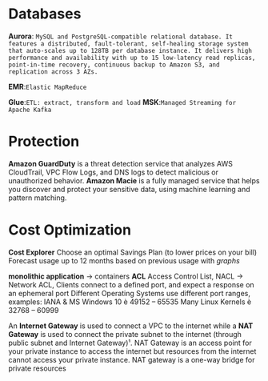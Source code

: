 # Databases
**Aurora**: `MySQL and PostgreSQL-compatible relational database. It features a distributed, fault-tolerant, self-healing storage system that auto-scales up to 128TB per database instance. It delivers high performance and availability with up to 15 low-latency read replicas, point-in-time recovery, continuous backup to Amazon S3, and replication across 3 AZs.`

**EMR**:`Elastic MapReduce`

**Glue**:`ETL: extract, transform and load`
**MSK**:`Managed Streaming for Apache Kafka`

# Protection
**Amazon GuardDuty** is a threat detection service that analyzes AWS CloudTrail, VPC Flow Logs, and DNS logs to detect malicious or unauthorized behavior.
**Amazon Macie** is a fully managed service that helps you discover and protect your sensitive data, using machine learning and pattern matching.

# Cost Optimization
**Cost Explorer** Choose an optimal Savings Plan (to lower prices on your bill)  Forecast usage up to 12 months based on previous usage with *graphs*

**monolithic application** -> containers
**ACL** Access Control List, NACL -> Network ACL,  Clients connect to a defined port, and expect a response on an ephemeral port Different Operating Systems use different port ranges, examples: IANA & MS Windows 10 è 49152 – 65535 Many Linux Kernels è 32768 – 60999

An **Internet Gateway** is used to connect a VPC to the internet while a **NAT Gateway** is used to connect the private subnet to the internet (through public subnet and Internet Gateway)¹. NAT Gateway is an access point for your private instance to access the internet but resources from the internet cannot access your private instance. NAT gateway is a one-way bridge for private resources